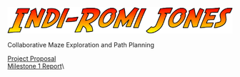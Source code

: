![Indi-Romi Jones](./stylized-title.png)

Collaborative Maze Exploration and Path Planning

[Project Proposal](./project-proposal.pdf)\
[Milestone 1 Report](./milestone-1-report.pdf)\